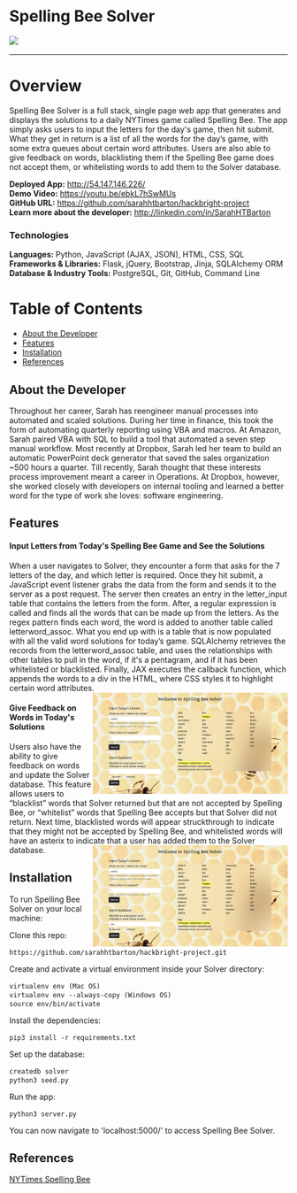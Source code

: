 # Spelling Bee Solver
<img src="/static/images/homepage.png">  

***  


# Overview
Spelling Bee Solver is a full stack, single page web app that generates and displays the solutions to a daily NYTimes game called Spelling Bee. The app simply asks users to input the letters for the day's game, then hit submit. What they get in return is a list of all the words for the day’s game, with some extra queues about certain word attributes. Users are also able to give feedback on words, blacklisting them if the Spelling Bee game does not accept them, or whitelisting words to add them to the Solver database.


**Deployed App:** http://54.147.146.226/  
**Demo Video:** https://youtu.be/ebkL7hSwMUs  
**GitHub URL:** https://github.com/sarahhtbarton/hackbright-project  
**Learn more about the developer:** http://linkedin.com/in/SarahHTBarton  

### Technologies
**Languages:** Python, JavaScript (AJAX, JSON), HTML, CSS, SQL  
**Frameworks & Libraries:** Flask, jQuery, Bootstrap, Jinja, SQLAlchemy ORM  
**Database & Industry Tools:** PostgreSQL, Git, GitHub, Command Line  

# Table of Contents
- [About the Developer](#about)
- [Features](#features)
- [Installation](#installation)
- [References](#references)

## <a name="about"></a>About the Developer
Throughout her career, Sarah has reengineer manual processes into automated and scaled solutions. During her time in finance, this took the form of automating quarterly reporting using VBA and macros. At Amazon, Sarah paired VBA with SQL to build a tool that automated a seven step manual workflow. Most recently at Dropbox, Sarah led her team to build an automatic PowerPoint deck generator that saved the sales organization ~500 hours a quarter. Till recently, Sarah thought that these interests process improvement meant a career in Operations. At Dropbox, however, she worked closely with developers on internal tooling and learned a better word for the type of work she loves: software engineering.

## <a name="features"></a>Features
#### Input Letters from Today's Spelling Bee Game and See the Solutions
When a user navigates to Solver, they encounter a form that asks for the 7 letters of the day, and which letter is required. Once they hit submit, a JavaScript event listener grabs the data from the form and sends it to the server as a post request. The server then creates an entry in the letter_input table that contains the letters from the form. After, a regular expression is called and finds all the words that can be made up from the letters. As the regex pattern finds each word, the word is added to another table called letterword_assoc. What you end up with is a table that is now populated with all the valid word solutions for today’s game. SQLAlchemy retrieves the records from the letterword_assoc table, and uses the relationships with other tables to pull in the word, if it's a pentagram, and if it has been whitelisted or blacklisted. Finally, JAX executes the callback function, which appends the words to a div in the HTML, where CSS styles it to highlight certain word attributes.
<img src="https://github.com/sarahhtbarton/hackbright-project/blob/master/static/images/readme-feature-1.jpeg" align="right" style="max-width:70%;">

#### Give Feedback on Words in Today's Solutions
Users also have the ability to give feedback on words and update the Solver database. This feature allows users to “blacklist” words that Solver returned but that are not accepted by Spelling Bee, or “whitelist” words that Spelling Bee accepts but that Solver did not return. Next time, blacklisted words will appear struckthrough to indicate that they might not be accepted by Spelling Bee, and whitelisted words will have an asterix to indicate that a user has added them to the Solver database.
<img src="https://github.com/sarahhtbarton/hackbright-project/blob/master/static/images/readme-feature-2.jpeg" align="right" style="max-width:70%;">

## <a name="installation"></a>Installation
To run Spelling Bee Solver on your local machine:

Clone this repo:
```
https://github.com/sarahhtbarton/hackbright-project.git
```

Create and activate a virtual environment inside your Solver directory:
```
virtualenv env (Mac OS)
virtualenv env --always-copy (Windows OS)
source env/bin/activate
```

Install the dependencies:
```
pip3 install -r requirements.txt
```

Set up the database:

```
createdb solver
python3 seed.py
```

Run the app:

```
python3 server.py
```

You can now navigate to 'localhost:5000/' to access Spelling Bee Solver.

## <a name="references"></a>References
[NYTimes Spelling Bee](https://www.nytimes.com/puzzles/spelling-bee)